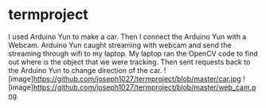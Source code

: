# termproject
I used Arduino Yun to make a car. Then I connect the Arduino Yun with a Webcam.
Arduino Yun caught streaming with webcam and send the streaming through wifi to my laptop.
My laptop ran the  OpenCV code to find out where is the object that we were tracking.
Then sent requests back to the Arduino Yun to change direction of the car.
![image]https://github.com/joseph1027/termproject/blob/master/car.jpg
![image]https://github.com/joseph1027/termproject/blob/master/web_cam.png
